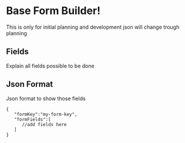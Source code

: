 # Base Form Builder!

This is only for initial planning and development json will change trough planning 


## Fields

Explain all fields possible to be done 

## Json Format

Json format to show those fields

    {
       "formKey":"my-form-key",
       "formFields":[
          //add fields here
       ]
    }
